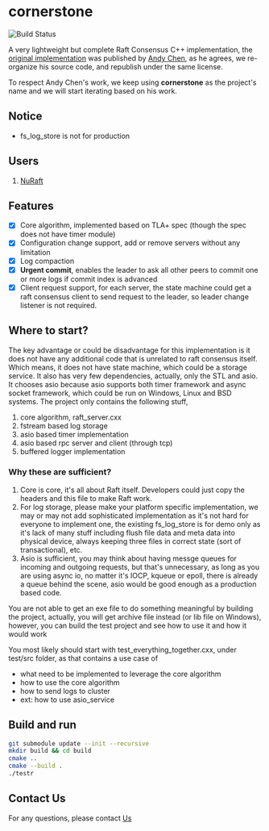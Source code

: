# cornerstone

![Build Status](https://github.com/datatechnology/cornerstone/workflows/Build%20and%20test/badge.svg)

A very lightweight but complete Raft Consensus C++ implementation, the [original implementation](https://github.com/andy-yx-chen/cornerstone) was published by [Andy Chen](https://github.com/andy-yx-chen), as he agrees,  we re-organize his source code, and republish under the same license.

To respect Andy Chen's work, we keep using **cornerstone** as the project's name and we will start iterating based on his work.

## Notice

- fs_log_store is not for production

## Users

 1. [NuRaft](https://github.com/eBay/NuRaft)

## Features

- [x] Core algorithm, implemented based on TLA+ spec (though the spec does not have timer module)
- [x] Configuration change support, add or remove servers without any limitation
- [x] Log compaction
- [x] **Urgent commit**, enables the leader to ask all other peers to commit one or more logs if commit index is advanced
- [x] Client request support, for each server, the state machine could get a raft consensus client to send request to the leader, so leader change listener is not required.

## Where to start?

The key advantage or could be disadvantage for this implementation is it does not have any additional code that is unrelated to raft consensus itself. Which means, it does not have state machine, which could be a storage service.
It also has very few dependencies, actually, only the STL and asio. It chooses asio because asio supports both timer framework and async socket framework, which could be run on Windows, Linux and BSD systems.
The project only contains the following stuff,

 1. core algorithm, raft_server.cxx
 2. fstream based log storage
 3. asio based timer implementation
 4. asio based rpc server and client (through tcp)
 5. buffered logger implementation

### Why these are sufficient?

1. Core is core, it's all about Raft itself. Developers could just copy the headers and this file to make Raft work.
2. For log storage, please make your platform specific implementation, we may or may not add sophisticated implementation as it's not hard for everyone to implement one, the existing fs_log_store is for demo only as it's lack of many stuff including flush file data and meta data into physical device, always keeping three files in correct state (sort of transactional), etc.
3. Asio is sufficient, you may think about having messge queues for incoming and outgoing requests, but that's unnecessary, as long as you are using async io, no matter it's IOCP, kqueue or epoll, there is already a queue behind the scene, asio would be good enough as a production based code.

You are not able to get an exe file to do something meaningful by building the project, actually, you will get archive file instead (or lib file on Windows), however, you can build the test project and see how to use it and how it would work

You most likely should start with test_everything_together.cxx, under test/src folder, as that contains a use case of

- what need to be implemented to leverage the core algorithm
- how to use the core algorithm
- how to send logs to cluster
- ext: how to use asio_service

## Build and run

```bash
git submodule update --init --recursive
mkdir build && cd build
cmake ..
cmake --build .
./testr
```

## Contact Us

For any questions, please contact [Us](mailto:andy.yx.chen@outlook.com)
